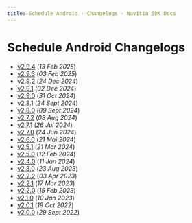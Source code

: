 ```yaml
---
title: Schedule Android - Changelogs - Navitia SDK Docs
---
```


# Schedule Android Changelogs

* [v2.9.4](releases/2.9.4/index.md) (_13 Feb 2025_)
* [v2.9.3](releases/2.9.3/index.md) (_03 Feb 2025_)
* [v2.9.2](releases/2.9.2/index.md) (_24 Dec 2024_)
* [v2.9.1](releases/2.9.1/index.md) (_02 Dec 2024_)
* [v2.9.0](releases/2.9.0/index.md) (_31 Oct 2024_)
* [v2.8.1](releases/2.8.1/index.md) (_24 Sept 2024_)
* [v2.8.0](releases/2.8.0/index.md) (_09 Sept 2024_)
* [v2.7.2](releases/2.7.2/index.md) (_08 Aug 2024_)
* [v2.7.1](releases/2.7.1/index.md) (_26 Jul 2024_)
* [v2.7.0](releases/2.7.0/index.md) (_24 Jun 2024_)
* [v2.6.0](releases/2.6.0/index.md) (_21 Mai 2024_)
* [v2.5.1](releases/2.5.1/index.md) (_21 Mar 2024_)
* [v2.5.0](releases/2.5.0/index.md) (_12 Feb 2024_)
* [v2.4.0](releases/2.4.0/index.md) (_11 Jan 2024_)
* [v2.3.0](releases/2.3.0/index.md) (_23 Aug 2023_)
* [v2.2.2](releases/2.2.2/index.md) (_03 Apr 2023_)
* [v2.2.1](releases/2.2.1/index.md) (_17 Mar 2023_)
* [v2.2.0](releases/2.2.0/index.md) (_15 Feb 2023_)
* [v2.1.0](releases/2.1.0/index.md) (_10 Jan 2023_)
* [v2.0.1](releases/2.0.1/index.md) (_19 Oct 2022_)
* [v2.0.0](releases/2.0.0/index.md) (_29 Sept 2022_)
